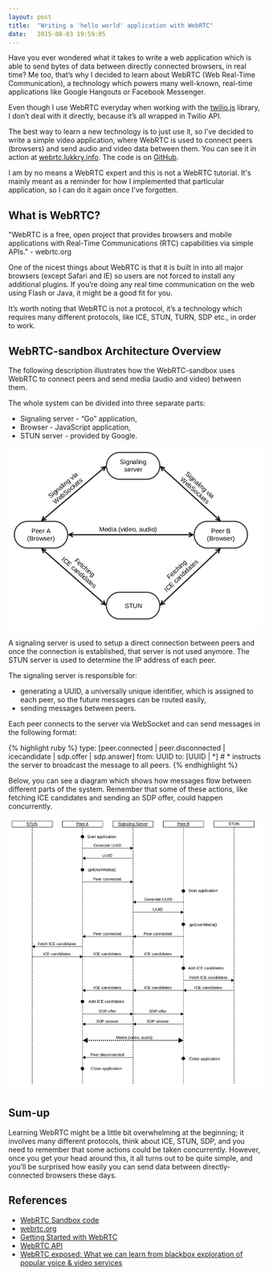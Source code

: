 ```yaml
---
layout: post
title:  "Writing a 'hello world' application with WebRTC"
date:   2015-08-03 19:59:05
---
```

Have you ever wondered what it takes to write a web application which is able to send bytes of data between directly connected browsers, in real time? Me too, that’s why I decided to learn about WebRTC (Web Real-Time Communication), a technology which powers many well-known, real-time applications like Google Hangouts or Facebook Messenger.

Even though I use WebRTC everyday when working with the [twilio.js][twilio-js] library, I don’t deal with it directly, because it’s all wrapped in Twilio API.

The best way to learn a new technology is to just use it, so I’ve decided to write a simple video application, where WebRTC is used to connect peers (browsers) and send audio and video data between them. You can see it in action at [webrtc.lukkry.info][webrtc]. The code is on [GitHub][webrtc-sandbox].

I am by no means a WebRTC expert and this is not a WebRTC tutorial. It's mainly meant as a reminder for how I implemented that particular application, so I can do it again once I've forgotten.

## What is WebRTC?
"WebRTC is a free, open project that provides browsers and mobile applications with Real-Time Communications (RTC) capabilities via simple APIs." - webrtc.org

One of the nicest things about WebRTC is that it is built in into all major browsers (except Safari and IE) so users are not forced to install any additional plugins. If you’re doing any real time communication on the web using Flash or Java, it might be a good fit for you.

It’s worth noting that WebRTC is not a protocol, it’s a technology which requires many different protocols, like ICE, STUN, TURN, SDP etc., in order to work.

## WebRTC-sandbox Architecture Overview

The following description illustrates how the WebRTC-sandbox uses WebRTC to connect peers and send media (audio and video) between them.

The whole system can be divided into three separate parts:

* Signaling server - “Go” application,
* Browser - JavaScript application,
* STUN server - provided by Google.

<img class="center-image webrtc-high-lvl-overview" src="/assets/webrtc_high_level_v1.svg" />

A signaling server is used to setup a direct connection between peers and once the connection is established, that server is not used anymore. The STUN server is used to determine the IP address of each peer.

The signaling server is responsible for:

* generating a UUID, a universally unique identifier, which is assigned to each peer, so the future messages can be routed easily,
* sending messages between peers.

Each peer connects to the server via WebSocket and can send messages in the following format:

{% highlight ruby %}
type: [peer.connected | peer.disconnected | icecandidate | sdp.offer | sdp.answer]
from: UUID
to:   [UUID | *] # * instructs the server to broadcast the message to all peers.
{% endhighlight %}

Below, you can see a diagram which shows how messages flow between different parts of the system. Remember that some of these actions, like fetching ICE candidates and sending an SDP offer, could happen concurrently.

<img class="center-image webrtc-low-lvl-overview" src="/assets/webrtc_low_level_v1.svg" />

## Sum-up
Learning WebRTC might be a little bit overwhelming at the beginning; it involves many different protocols, think about ICE, STUN, SDP, and you need to remember that some actions could be taken concurrently. However, once you get your head around this, it all turns out to be quite simple, and you’ll be surprised how easily you can send data between directly-connected browsers these days.


## References

* [WebRTC Sandbox code][webrtc-sandbox]
* [webrtc.org][webrtc-org]
* [Getting Started with WebRTC][webrtc-tutorial]
* [WebRTC API][webrtc-api]
* [WebRTC exposed: What we can learn from blackbox exploration of popular voice & video services][webrtc-signal]

[webrtc-sandbox]: https://github.com/lukkry/webrtc-sandbox
[twilio-js]: https://www.twilio.com/docs/client/twilio-js
[webrtc]: http://www.webrtc.lukkry.info
[webrtc-org]: http://www.webrtc.org/
[webrtc-tutorial]: http://www.html5rocks.com/en/tutorials/webrtc/basics/
[webrtc-api]: https://developer.mozilla.org/en-US/docs/Web/API/WebRTC_API
[webrtc-signal]: https://www.twilio.com/signal/2015/videos/webrtc-exposed-what-we-can-learn-from-blackbox-exploration-of-popular-voice-video-services
